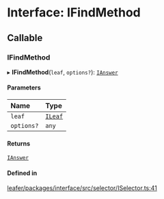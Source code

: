 # Interface: IFindMethod

## Callable

### IFindMethod

▸ **IFindMethod**(`leaf`, `options?`): [`IAnswer`](../modules.md#ianswer)

#### Parameters

| Name | Type |
| :------ | :------ |
| `leaf` | [`ILeaf`](ILeaf.md) |
| `options?` | `any` |

#### Returns

[`IAnswer`](../modules.md#ianswer)

#### Defined in

[leafer/packages/interface/src/selector/ISelector.ts:41](https://github.com/leaferjs/leafer/blob/a165a56/packages/interface/src/selector/ISelector.ts#L41)
